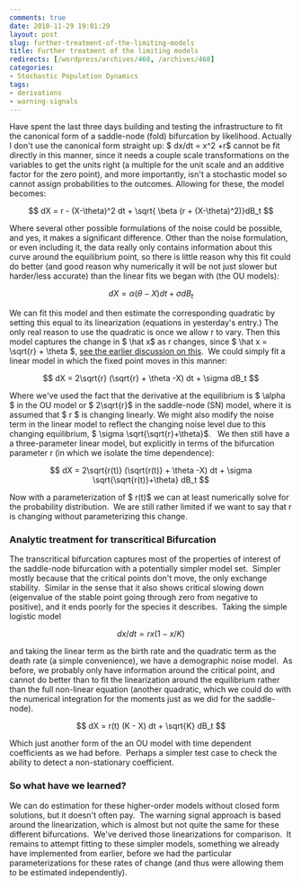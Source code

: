 ```yaml
---
comments: true
date: 2010-11-29 19:01:29
layout: post
slug: further-treatment-of-the-limiting-models
title: Further treatment of the limiting models
redirects: [/wordpress/archives/468, /archives/468]
categories:
- Stochastic Population Dynamics
tags:
- derivations
- warning-signals
---
```


Have spent the last three days building and testing the infrastructure to fit the canonical form of a saddle-node (fold) bifurcation by likelihood.  Actually I don't use the canonical form straight up: $ dx/dt = x^2 +r$ cannot be fit directly in this manner, since it needs a couple scale transformations on the variables to get the units right (a multiple for the unit scale and an additive factor for the zero point), and more importantly, isn't a stochastic model so cannot assign probabilities to the outcomes.  Allowing for these, the model becomes:


$$ dX = r - (X-\theta)^2 dt + \sqrt{ \beta (r + (X-\theta)^2)}dB_t $$

Where several other possible formulations of the noise could be possible, and yes, it makes a significant difference.  Other than the noise formulation, or even including it, the data really only contains information about this curve around the equilibrium point, so there is little reason why this fit could do better (and good reason why numerically it will be not just slower but harder/less accurate) than the linear fits we began with (the OU models):

$$ dX = \alpha (\theta -X) dt + \sigma dB_t $$

We can fit this model and then estimate the corresponding quadratic by setting this equal to its linearization (equations in yesterday's entry.)  The only real reason to use the quadratic is once we allow r to vary.  Then this model captures the change in $ \hat x$ as r changes, since $ \hat x = \sqrt{r} + \theta $, [see the earlier discussion on this](http://www.carlboettiger.info/archives/108).  We could simply fit a linear model in which the fixed point moves in this manner:

$$ dX = 2\sqrt{r} (\sqrt{r} + \theta -X) dt + \sigma dB_t $$

Where we've used the fact that the derivative at the equilibrium is $ \alpha $ in the OU model or $ 2\sqrt{r}$ in the saddle-node (SN) model, where it is assumed that $ r $ is changing linearly. We might also modify the noise term in the linear model to reflect the changing noise level due to this changing equilibrium, $ \sigma \sqrt{\sqrt{r}+\theta}$.   We then still have a a three-parameter linear model, but explicitly in terms of the bifurcation parameter r (in which we isolate the time dependence):

$$ dX = 2\sqrt{r(t)} (\sqrt{r(t)} + \theta -X) dt + \sigma \sqrt{\sqrt{r(t)}+\theta} dB_t $$

Now with a parameterization of $ r(t)$ we can at least numerically solve for the probability distribution.  We are still rather limited if we want to say that r is changing without parameterizing this change.


### Analytic treatment for transcritical Bifurcation


The transcritical bifurcation captures most of the properties of interest of the saddle-node bifurcation with a potentially simpler model set.  Simpler mostly because that the critical points don't move, the only exchange stability.  Similar in the sense that it also shows critical slowing down (eigenvalue of the stable point going through zero from negative to positive), and it ends poorly for the species it describes.  Taking the simple logistic model

$$ dx/dt = r x (1-x/K) $$

and taking the linear term as the birth rate and the quadratic term as the death rate (a simple convenience), we have a demographic noise model.  As before, we probably only have information around the critical point, and cannot do better than to fit the linearization around the equilibrium rather than the full non-linear equation (another quadratic, which we could do with the numerical integration for the moments just as we did for the saddle-node).

$$ dX = r(t) (K - X) dt + \sqrt{K} dB_t $$

Which just another form of the an OU model with time dependent coefficients as we had before.  Perhaps a simpler test case to check the ability to detect a non-stationary coefficient.


### So what have we learned?


We can do estimation for these higher-order models without closed form solutions, but it doesn't often pay.  The warning signal approach is based around the linearization, which is almost but not quite the same for these different bifurcations.  We've derived those linearizations for comparison.  It remains to attempt fitting to these simpler models, something we already have implemented from earlier, before we had the particular parameterizations for these rates of change (and thus were allowing them to be estimated independently).
